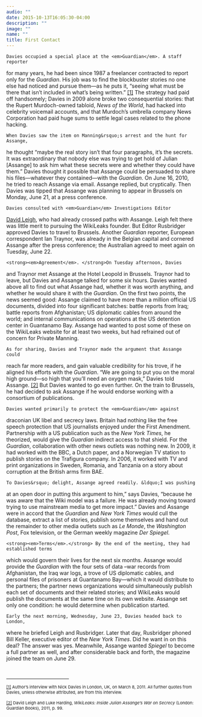 ```yaml
---
audio: ""
date: 2015-10-13T16:05:30-04:00
description: ""
image: ""
name: ""
title: First Contact
---
```



	Davies occupied a special place at the <em>Guardian</em>. A staff reporter 
for many years, he had been since 1987 a freelancer contracted to report only 
for the <em>Guardian</em>. His job was to find the blockbuster stories no one 
else had noticed and pursue them&mdash;as he puts it, &ldquo;seeing what 
must be there that isn&rsquo;t included in what&rsquo;s being written.&rdquo;
<a href="case_id_70_id_628.html#_ftn1" name="_ftnref1" title="">[1]</a> 
The strategy had paid off handsomely; Davies in 2009 alone broke two 
consequential stories: that the Rupert Murdoch-owned tabloid, 
<em>News of the World</em>, had hacked into celebrity voicemail accounts, 
and that Murdoch&rsquo;s umbrella company News Corporation had paid huge 
sums to settle legal cases related to the phone hacking.

	When Davies saw the item on Manning&rsquo;s arrest and the hunt for Assange, 
he thought &ldquo;maybe the real story isn&rsquo;t that four paragraphs, 
it&rsquo;s the secrets. It was extraordinary that nobody else was trying 
to get hold of Julian [Assange] to ask him what these secrets were and 
whether they could have them.&rdquo; Davies thought it possible that 
Assange could be persuaded to share his files&mdash;whatever they 
contained&mdash;with the <em>Guardian</em>. On June 16, 2010, he tried to 
reach Assange via email. Assange replied, but cryptically. Then Davies was 
tipped that Assange was planning to appear in Brussels on Monday, June 21, 
at a press conference.

	Davies consulted with <em>Guardian</em> Investigations Editor 
<a href="case_id_70_id_172_c_bio.html">David Leigh</a>, who had already 
crossed paths with Assange. Leigh felt there was little merit to pursuing 
the WikiLeaks founder. But Editor Rusbridger approved Davies to travel 
to Brussels. Another <em>Guardian</em> reporter, European correspondent 
Ian Traynor, was already in the Belgian capital and cornered Assange 
after the press conference; the Australian agreed to meet again on 
Tuesday, June 22.

	<strong><em>Agreement</em>. </strong>On Tuesday afternoon, Davies 
and Traynor met Assange at the Hotel Leopold in Brussels. Traynor 
had to leave, but Davies and Assange talked for some six hours. Davies 
wanted above all to find out what Assange had, whether it was worth anything, 
and whether he would share it with the <em>Guardian</em>. On the first two 
points, the news seemed good: Assange claimed to have more than a million 
official US documents, divided into four significant batches: battle reports 
from Iraq; battle reports from Afghanistan; US diplomatic cables from around 
the world; and internal communications on operations at the US detention center 
in Guantanamo Bay. Assange had wanted to post some of these on the WikiLeaks 
website for at least two weeks, but had refrained out of concern for Private Manning.

	As for sharing, Davies and Traynor made the argument that Assange could 
reach far more readers, and gain valuable credibility for his trove, if he 
aligned his efforts with the <em>Guardian</em>. &ldquo;We are going to put 
you on the moral high ground&mdash;so high that you&rsquo;ll need an oxygen 
mask,&rdquo; Davies told Assange.
<a href="case_id_70_id_628.html#_ftn2" name="_ftnref2" title="">[2]</a> 
But Davies wanted to go even further. On the train to Brussels, he had 
decided to ask Assange if he would endorse working with a consortium of 
publications.

	Davies wanted primarily to protect the <em>Guardian</em> against 
draconian UK libel and secrecy laws. Britain had nothing like the free 
speech protection that US journalists enjoyed under the First Amendment. 
Partnership with a US publication such as the <em>New York Times</em>, 
he theorized, would give the <em>Guardian</em> indirect access to that 
shield. For the <em>Guardian</em>, collaboration with other news outlets 
was nothing new. In 2009, it had worked with the BBC, a Dutch paper, 
and a Norwegian TV station to publish stories on the Trafigura company. 
In 2006, it worked with TV and print organizations in Sweden, Romania, 
and Tanzania on a story about corruption at the British arms firm BAE.

	To Davies&rsquo; delight, Assange agreed readily. &ldquo;I was pushing 
at an open door in putting this argument to him,&rdquo; says Davies, &ldquo;because 
he was aware that the Wiki model was a failure. He was already moving toward trying 
to use mainstream media to get more impact.&rdquo; Davies and Assange were in accord 
that the <em>Guardian</em> and <em>New York Times</em> would cull the database, extract 
a list of stories, publish some themselves and hand out the remainder to other media 
outlets such as <em>Le Monde</em>, the <em>Washington Post</em>, Fox television, or 
the German weekly magazine <em>Der Spiegel</em>.&nbsp;&nbsp;

	<strong><em>Terms</em>.</strong> By the end of the meeting, they had established terms 
which would govern their lives for the next six months. Assange would provide the 
<em>Guardian</em> with the four sets of data &ndash;war records from Afghanistan, the 
Iraq war logs, a trove of US diplomatic cables, and personal files of prisoners at 
Guantanamo Bay&mdash;which it would distribute to the partners; the partner news 
organizations would simultaneously publish each set of documents and their 
related stories; and WikiLeaks would publish the documents at the same time on its 
own website. Assange set only one condition: he would determine when publication started.

	Early the next morning, Wednesday, June 23, Davies headed back to London, 
where he briefed Leigh and Rusbridger. Later that day, Rusbridger phoned Bill Keller, 
executive editor of the <em>New York Times</em>. Did he want in on this deal? 
The answer was yes. Meanwhile, Assange wanted <em>Spiegel</em> to become a full 
partner as well, and after considerable back and forth, the magazine joined the 
team on June 29.

  <div>
	<br clear="all" />
	<hr align="left" size="1" width="33%" />
	<div id="ftn1">
		<p>
			<span style="font-size: 11px;">
			<a href="case_id_70_id_628.html#_ftnref1" name="_ftn1" title="">[1]</a> 
			Author&rsquo;s interview with Nick Davies in London, UK, on March 8, 2011. 
			All further quotes from Davies, unless otherwise attributed, are from this interview.
		    </span>
		</p>
	</div>
	<div id="ftn2">
		<p>
			<span style="font-size: 11px;">
			<a href="case_id_70_id_628.html#_ftnref2" name="_ftn2" title="">[2]</a> 
			David Leigh and Luke Harding, 
			<em>WikiLeaks: Inside Julian Assange&rsquo;s War on Secrecy</em> 
			(London: Guardian Books), 2011, p. 99.
		    </span>
	    </p>
	</div>
  </div>
</div>